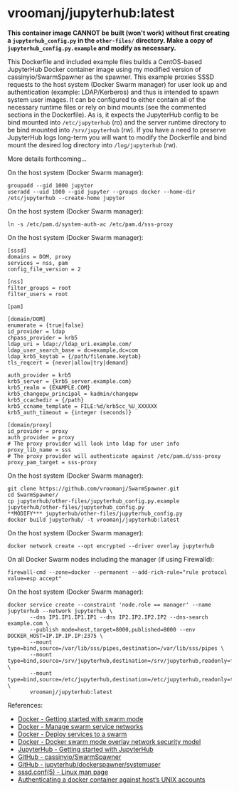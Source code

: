 # vroomanj/jupyterhub:latest

**This container image CANNOT be built (won't work) without first creating a `jupyterhub_config.py` in the `other-files/` directory. Make a copy of `jupyterhub_config.py.example` and modify as necessary.**

This Dockerfile and included example files builds a CentOS-based JupyterHub Docker container image using my modified version of cassinyio/SwarmSpawner as the spawner. This example proxies SSSD requests to the host system (Docker Swarm manager) for user look up and authentication (example: LDAP/Kerberos) and thus is intended to spawn system user images. It can be configured to either contain all of the necessary runtime files or rely on bind mounts (see the commented sections in the Dockerfile). As is, it expects the JupyterHub config to be bind mounted into `/etc/jupyterhub` (ro) and the server runtime directory to be bind mounted into `/srv/jupyterhub` (rw). If you have a need to preserve JupyterHub logs long-term you will want to modify the Dockerfile and bind mount the desired log directory into `/log/jupyterhub` (rw).

More details forthcoming...

On the host system (Docker Swarm manager):
```
groupadd --gid 1000 jupyter
useradd --uid 1000 --gid jupyter --groups docker --home-dir /etc/jupyterhub --create-home jupyter
```

On the host system (Docker Swarm manager):
```
ln -s /etc/pam.d/system-auth-ac /etc/pam.d/sss-proxy
```

On the host system (Docker Swarm manager):
```
[sssd]
domains = DOM, proxy
services = nss, pam
config_file_version = 2

[nss]
filter_groups = root
filter_users = root

[pam]

[domain/DOM]
enumerate = {true|false}
id_provider = ldap
chpass_provider = krb5
ldap_uri = ldap://ldap_uri.example.com/
ldap_user_search_base = dc=example,dc=com
ldap_krb5_keytab = {/path/filename.keytab}
tls_reqcert = {never|allow|try|demand}

auth_provider = krb5
krb5_server = {krb5_server.example.com}
krb5_realm = {EXAMPLE.COM}
krb5_changepw_principal = kadmin/changepw
krb5_ccachedir = {/path}
krb5_ccname_template = FILE:%d/krb5cc_%U_XXXXXX
krb5_auth_timeout = {integer (seconds)}

[domain/proxy]
id_provider = proxy
auth_provider = proxy
# The proxy provider will look into ldap for user info
proxy_lib_name = sss
# The proxy provider will authenticate against /etc/pam.d/sss-proxy
proxy_pam_target = sss-proxy
```

On the host system (Docker Swarm manager):
```
git clone https://github.com/vroomanj/SwarmSpawner.git
cd SwarmSpawner/
cp jupyterhub/other-files/jupyterhub_config.py.example jupyterhub/other-files/jupyterhub_config.py
**MODIFY*** jupyterhub/other-files/jupyterhub_config.py
docker build jupyterhub/ -t vroomanj/jupyterhub:latest
```

On the host system (Docker Swarm manager):
```
docker network create --opt encrypted --driver overlay jupyterhub
```

On all Docker Swarm nodes including the manager (if using Firewalld):
```
firewall-cmd --zone=docker --permanent --add-rich-rule="rule protocol value=esp accept"
```

On the host system (Docker Swarm manager):
```
docker service create --constraint 'node.role == manager' --name jupyterhub --network jupyterhub \
       --dns IP1.IP1.IP1.IP1 --dns IP2.IP2.IP2.IP2 --dns-search example.com \
       --publish mode=host,target=8000,published=8000 --env DOCKER_HOST=IP.IP.IP.IP:2375 \
       --mount type=bind,source=/var/lib/sss/pipes,destination=/var/lib/sss/pipes \
       --mount type=bind,source=/srv/jupyterhub,destination=/srv/jupyterhub,readonly=false \
       --mount type=bind,source=/etc/jupyterhub,destination=/etc/jupyterhub,readonly=true \
       vroomanj/jupyterhub:latest
```

References:
- [Docker - Getting started with swarm mode](https://docs.docker.com/engine/swarm/swarm-tutorial/)
- [Docker - Manage swarm service networks](https://docs.docker.com/engine/swarm/networking/)
- [Docker - Deploy services to a swarm](https://docs.docker.com/engine/swarm/services/)
- [Docker - Docker swarm mode overlay network security model](https://docs.docker.com/engine/userguide/networking/overlay-security-model/)
- [JupyterHub - Getting started with JupyterHub](http://jupyterhub.readthedocs.io/en/latest/getting-started.html)
- [GitHub - cassinyio/SwarmSpawner](https://github.com/cassinyio/SwarmSpawner)
- [GitHub - jupyterhub/dockerspawner/systemuser](https://github.com/jupyterhub/dockerspawner/tree/master/systemuser)
- [sssd.conf(5) - Linux man page](https://linux.die.net/man/5/sssd.conf)
- [Authenticating a docker container against host’s UNIX accounts](https://jhrozek.wordpress.com/2015/03/31/authenticating-a-docker-container-against-hosts-unix-accounts/)
